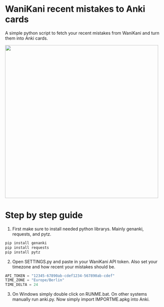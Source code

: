 # WaniKani recent mistakes to Anki cards
A simple python script to fetch your recent mistakes from WaniKani and turn them into Anki cards.


<img src="[image-url.png](https://github.com/user-attachments/assets/9b0331c6-39e0-412f-ab51-319e0b399d6e)"  height="500" />

# Step by step guide
1. First make sure to install needed python librarys. Mainly genanki, requests, and pytz.

  ```bash
  pip install genanki
  pip install requests
  pip install pytz
  ``` 

2. Open SETTINGS.py and paste in your WaniKani API token. Also set your timezone and how recent your mistakes should be.

  ```python
  API_TOKEN = "12345-67890ab-cdef1234-567890ab-cdef"
  TIME_ZONE = "Europe/Berlin"
  TIME_DELTA = 24
  ``` 

3. On Windows simply double click on RUNME.bat. On other systems manually run anki.py. Now simply import IMPORTME.apkg into Anki.
